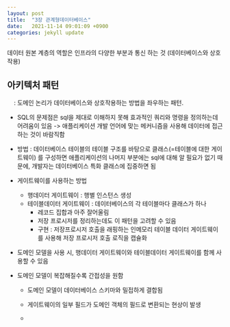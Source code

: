 ```yaml
---
layout: post
title:  "3장 관계형데이터베이스"
date:   2021-11-14 09:01:09 +0900
categories: jekyll update
---
```


데이터 원본 계층의 역할은 인프라의 다양한 부분과 통신 하는 것 (데이터베이스와 상호작용)

## 아키텍처 패턴

    : 도메인 논리가 데이터베이스와 상호작용하는 방법을 좌우하는 패턴.

- SQL의 문제점은 sql을 제대로 이해하지 못해 효과적인 쿼리와 명령을 정의하는데 어려움이 있음 -> 애플리케이션 개발 언어에 맞는 메커니즘을 사용해 데이터에 접근하는 것이 바람직함

- 방법 : 데이터베이스 테이블의 테이블 구조를 바탕으로 클래스(=테이블에 대한 게이트웨이) 를 구성하면 애플리케이션의 나머지 부분에는 sql에 대해 알 필요가 없기 때문에, 개발자는 데이터베이스 특화 클래스에 집중하면 됨

- 게이트웨이를 사용하는 방법
    - 행데이터 게이트웨이 : 행별 인스턴스 생성
    - 테이블데이터 게이트웨이 : 데이터베이스의 각 테이블마다 클래스가 하나
        - 레코드 집합과 아주 잘어울림
        - 저장 프로시저를 정리하는데도 이 패턴을 고려할 수 있음
        - 구현 : 저장프로시저 호출을 래핑하는 인메모리 테이블 데이터 게이트웨이를 사용해 저장 프로시저 호출 로직을 캡슐화
- 도메인 모델을 사용 시, 행데이터 게이트웨이와 테이블데이터 게이트웨이를 함께 사용할 수 있음
- 도메인 모델이 복잡해질수록 간접성을 원함
    - 도메인 모델이 데이터베이스 스키마와 밀접하게 결합됨
    - 게이트웨이의 일부 필드가 도메인 객체의 필드로 변환되는 현상이 발생

    -